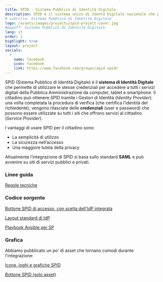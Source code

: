 ```yaml
---
title: SPID - Sistema Pubblico di Identità Digitale
description: SPID è il sistema unico di Identà Digitale nazionale che permette ai cittadini italiani di accedere a tutti i servizi online della Pubblica Amministrazione
# subtitle: Sistema Pubblico di Identità Digitale
logo: /assets/images/projects/spid-project-cover.jpg
#payoff: Sistema Pubblico di Identità Digitale
lang: it
order: 1
highlight: true
layout: project
socials:
  -
    name: facebook
    icon: facebook
    link: https://www.facebook.com/groups/agid.spid/
---
```


SPID (Sistema Pubblico di Identità Digitale) è il **sistema di Identità Digitale** che permette di utilizzare le stesse credenziali per accedere a tutti i servizi digitali della Pubblica Amministrazione da computer, tablet e smartphone. Il cittadino può ottenere SPID tramite i Gestori di Identità (*Identity Provider*): una volta completata la procedura di verifica (che certifica l’identità del richiedente), vengono rilasciate delle **credenziali** (user e password) che possono essere utilizzate su tutti i siti che offrono servizi al cittadino (*Service Provider*).

I vantaggi di usare SPID per il cittadino sono:

- La semplicità di utilizzo
- La sicurezza nell’accesso
- Una maggiore tutela della privacy

Attualmente l’integrazione di SPID si basa sullo standard **SAML** e può avvenire su siti di servizi pubblici e privati.

### Linee guida

[Regole tecniche](http://spid-regole-tecniche.readthedocs.io/en/latest/introduzione.html)

### Codice sorgente

[Bottone SPID di accesso, con scelta dell'IdP integrata](https://github.com/italia/spid-sp-access-button)

[Layout standard di IdP](https://github.com/italia/spid-idp-login-layout)

[Playbook Ansible per SP](https://github.com/italia/spid-sp-playbook)

### Grafica

Abbiamo pubblicato un po' di asset che tornano comodi durante l'integrazione:

[Icone, loghi e grafiche SPID](https://github.com/italia/spid-graphics)

[Bottone SPID (solo asset)](https://github.com/italia/spid-button)
